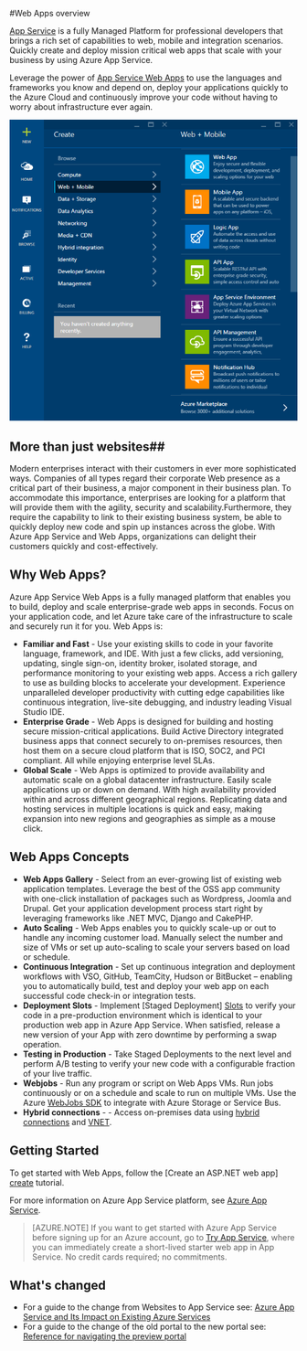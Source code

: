 <properties
	pageTitle="Web Apps overview"
	description="Learn more about App Service Web Apps"
	services="app-service\web"
	documentationCenter=""
	authors="jaime-espinosa"
	manager="wpickett"
	editor="jimbe"/>

<tags
	ms.service="app-service-web"
	ms.workload="web"
	ms.tgt_pltfrm="na"
	ms.devlang="na"
	ms.topic="article"
	ms.date="07/10/2015"
	ms.author="jaime.espinosa"/>


#Web Apps overview

[App Service](http://go.microsoft.com/fwlink/?LinkId=529714) is a fully Managed Platform for professional developers that brings a rich set of capabilities to web, mobile and integration scenarios. Quickly create and deploy mission critical web apps that scale with your business by using Azure App Service.

Leverage the power of [App Service Web Apps](http://go.microsoft.com/fwlink/?LinkId=529714) to use the languages and frameworks you know and depend on, deploy your applications quickly to the Azure Cloud and continuously improve your code without having to worry about infrastructure ever again.

![Web Marketplace](./media/app-service-web-overview/marketplace.png)

## More than just websites##

Modern enterprises interact with their customers in ever more sophisticated ways. Companies of all types regard their corporate Web presence as a critical part of their business, a major component in their business plan. To accommodate this importance, enterprises are looking for a platform that will provide them with the agility, security and scalability.Furthermore, they require the capability to link to their existing business system, be able to quickly deploy new code and spin up instances across the globe. With Azure App Service and Web Apps, organizations can delight their customers quickly and cost-effectively.

## Why Web Apps? ##

Azure App Service Web Apps is a fully managed platform that enables you to build, deploy and scale enterprise-grade web apps in seconds. Focus on your application code, and let Azure take care of the infrastructure to scale and securely run it for you. Web Apps is:

- **Familiar and Fast** - Use your existing skills to code in your favorite language, framework, and IDE. With just a few clicks, add versioning, updating, single sign-on, identity broker, isolated storage, and performance monitoring to your existing web apps.  Access a rich gallery to use as building blocks to accelerate your development. Experience unparalleled developer productivity with cutting edge capabilities like continuous integration, live-site debugging, and industry leading Visual Studio IDE.
- **Enterprise Grade** - Web Apps is designed for building and hosting secure mission-critical applications. Build Active Directory integrated business apps that connect securely to on-premises resources, then host them on a secure cloud platform that is ISO, SOC2, and PCI compliant. All while enjoying enterprise level SLAs.
- **Global Scale** - Web Apps is optimized to provide availability and automatic scale on a global datacenter infrastructure. Easily scale applications up or down on demand. With high availability provided within and across different geographical regions. Replicating data and hosting services in multiple locations is quick and easy, making expansion into new regions and geographies as simple as a mouse click.  

## Web Apps Concepts ##

- **Web Apps Gallery** - Select from an ever-growing list of existing web application templates. Leverage the best of the OSS app community with one-click installation of packages such as Wordpress, Joomla and Drupal. Get your application development process start right by leveraging frameworks like .NET MVC, Django and CakePHP.
- **Auto Scaling** - Web Apps enables you to quickly scale-up or out to handle any incoming customer load. Manually select the number and size of VMs or set up auto-scaling to scale your servers based on load or schedule.
- **Continuous Integration** - Set up continuous integration and deployment workflows with VSO, GitHub, TeamCity, Hudson or BitBucket – enabling you to automatically build, test and deploy your web app on each successful code check-in or integration tests.
- **Deployment Slots** - Implement [Staged Deployment] [Slots] to verify your code in a pre-production environment which is identical to your production web app in Azure App Service. When satisfied, release a new version of your App with zero downtime by performing a swap operation. 
- **Testing in Production** - Take Staged Deployments to the next level and perform A/B testing to verify your new code with a configurable fraction of your live traffic. 
- **Webjobs** - Run any program or script on Web Apps VMs. Run jobs continuously or on a schedule and scale to run on multiple VMs. Use the Azure [WebJobs SDK][Webjobs] to integrate with Azure Storage or Service Bus.
- **Hybrid connections** - - Access on-premises data using [hybrid connections](../integration-hybrid-connection-overview.md) and [VNET](../app-service-web/web-sites-integrate-with-vnet.md).

## Getting Started ##
To get started with Web Apps, follow the [Create an ASP.NET web app] [create] tutorial.

For more information on Azure App Service platform, see [Azure App Service][appservice].

>[AZURE.NOTE] If you want to get started with Azure App Service before signing up for an Azure account, go to [Try App Service](http://go.microsoft.com/fwlink/?LinkId=523751), where you can immediately create a short-lived starter web app in App Service. No credit cards required; no commitments.

## What's changed
* For a guide to the change from Websites to App Service see: [Azure App Service and Its Impact on Existing Azure Services](http://go.microsoft.com/fwlink/?LinkId=529714)
* For a guide to the change of the old portal to the new portal see: [Reference for navigating the preview portal](http://go.microsoft.com/fwlink/?LinkId=529715)

[appservice]: ../app-service/app-service-value-prop-what-is.md
[create]: web-sites-dotnet-get-started.md
[Webjobs]: websites-dotnet-webjobs-sdk-get-started.md
[Slots]: web-sites-staged-publishing.md

 
